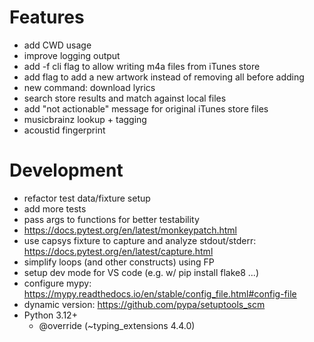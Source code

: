 # Features

- add CWD usage
- improve logging output
- add -f cli flag to allow writing m4a files from iTunes store
- add flag to add a new artwork instead of removing all before adding
- new command: download lyrics
- search store results and match against local files
- add "not actionable" message for original iTunes store files
- musicbrainz lookup + tagging
- acoustid fingerprint


# Development

- refactor test data/fixture setup
- add more tests
- pass args to functions for better testability
- https://docs.pytest.org/en/latest/monkeypatch.html
- use capsys fixture to capture and analyze stdout/stderr: https://docs.pytest.org/en/latest/capture.html
- simplify loops (and other constructs) using FP
- setup dev mode for VS code (e.g. w/ pip install flake8 ...)
- configure mypy: https://mypy.readthedocs.io/en/stable/config_file.html#config-file
- dynamic version: https://github.com/pypa/setuptools_scm
- Python 3.12+
  - @override (~typing_extensions 4.4.0)
